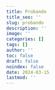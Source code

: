 ```yaml
---
title: Probando
title_seo: ''
slug: probando
description: ''
image: ''
categories: []
tags: []
author: ''
toc: false
draft: false
noindex: false
date: 2024-03-15
lastmod: ''
---
```

